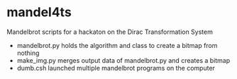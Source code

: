 # mandel4ts
Mandelbrot scripts for a hackaton on the Dirac Transformation System
* mandelbrot.py holds the algorithm and class to create a bitmap from nothing
* make_img.py merges output data of mandelbrot.py and creates a bitmap
* dumb.csh launched multiple mandelbrot programs on the computer
